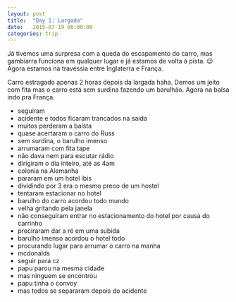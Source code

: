 ```yaml
---
layout: post
title:  "Day 1: Largada"
date:   2015-07-19 00:00:00
categories: trip
---
```

Já tivemos uma surpresa com a queda do escapamento do carro, mas gambiarra funciona em qualquer lugar e já estamos de volta à pista. 😉
Agora estamos na travessia entre Inglaterra e França.

Carro estragado apenas 2 horas depois da largada haha. Demos um jeito com fita mas o carro está sem surdina fazendo um barulhão. Agora na balsa indo pra França.

* seguiram
* acidente e todos ficaram trancados na saida
* muitos perderam a balsta
* quase acertaram o carro do Russ
* sem surdina, o barulho imenso
* arrumaram com fita tape
* não dava nem para escutar rádio
* dirigiram o dia inteiro, até as 4am
* colonia na Alemanha
* pararam em um hotel ibis
* dividindo por 3 era o mesmo preco de um hostel
* tentaram estacionar no hotel
* barulho do carro acordou todo mundo
* velha gritando pela janela
* não conseguiram entrar no estacionamento do hotel por causa do carrinho
* preciraram dar a ré em uma subida
* barulho imenso acordou o hotel todo
* procurando lugar para arrumar o carro na manha
* mcdonalds
* seguir para cz
* papu parou na mesma cidade
* mas ninguem se encontrou
* papu tinha o convoy
* mas todos se separaram depois do acidente
